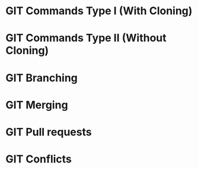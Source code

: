 # GIT Commands Type I (With Cloning)

# GIT Commands Type II (Without Cloning)

# GIT Branching

# GIT Merging

# GIT Pull requests

# GIT Conflicts
